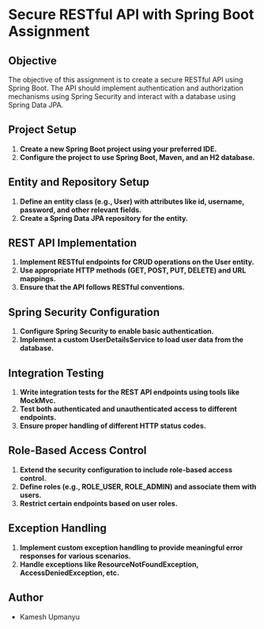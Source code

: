 # Secure RESTful API with Spring Boot Assignment

## Objective
The objective of this assignment is to create a secure RESTful API using Spring Boot. The API should implement authentication and authorization mechanisms using Spring Security and interact with a database using Spring Data JPA.

## Project Setup
1. **Create a new Spring Boot project using your preferred IDE.**
2. **Configure the project to use Spring Boot, Maven, and an H2 database.**

## Entity and Repository Setup
1. **Define an entity class (e.g., User) with attributes like id, username, password, and other relevant fields.**
2. **Create a Spring Data JPA repository for the entity.**

## REST API Implementation
1. **Implement RESTful endpoints for CRUD operations on the User entity.**
2. **Use appropriate HTTP methods (GET, POST, PUT, DELETE) and URL mappings.**
3. **Ensure that the API follows RESTful conventions.**

## Spring Security Configuration
1. **Configure Spring Security to enable basic authentication.**
2. **Implement a custom UserDetailsService to load user data from the database.**

## Integration Testing
1. **Write integration tests for the REST API endpoints using tools like MockMvc.**
2. **Test both authenticated and unauthenticated access to different endpoints.**
3. **Ensure proper handling of different HTTP status codes.**

## Role-Based Access Control
1. **Extend the security configuration to include role-based access control.**
2. **Define roles (e.g., ROLE_USER, ROLE_ADMIN) and associate them with users.**
3. **Restrict certain endpoints based on user roles.**

## Exception Handling
1. **Implement custom exception handling to provide meaningful error responses for various scenarios.**
2. **Handle exceptions like ResourceNotFoundException, AccessDeniedException, etc.**

## Author
* Kamesh Upmanyu



